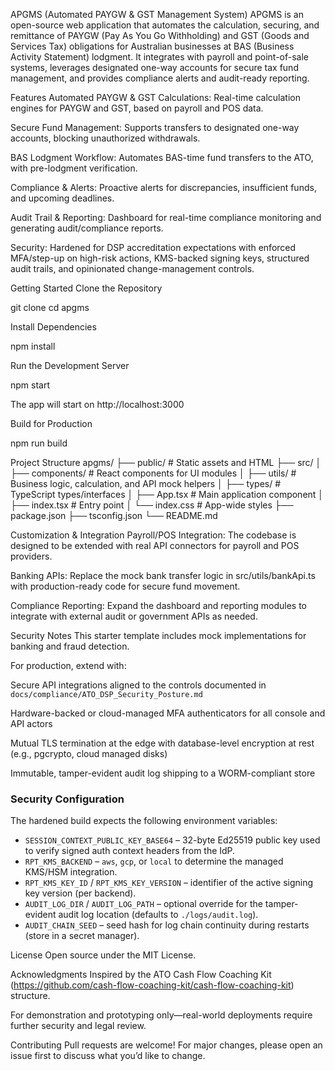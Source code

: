 APGMS (Automated PAYGW & GST Management System)
APGMS is an open-source web application that automates the calculation, securing, and remittance of PAYGW (Pay As You Go Withholding) and GST (Goods and Services Tax) obligations for Australian businesses at BAS (Business Activity Statement) lodgment.
It integrates with payroll and point-of-sale systems, leverages designated one-way accounts for secure tax fund management, and provides compliance alerts and audit-ready reporting.

Features
Automated PAYGW & GST Calculations:
Real-time calculation engines for PAYGW and GST, based on payroll and POS data.

Secure Fund Management:
Supports transfers to designated one-way accounts, blocking unauthorized withdrawals.

BAS Lodgment Workflow:
Automates BAS-time fund transfers to the ATO, with pre-lodgment verification.

Compliance & Alerts:
Proactive alerts for discrepancies, insufficient funds, and upcoming deadlines.

Audit Trail & Reporting:
Dashboard for real-time compliance monitoring and generating audit/compliance reports.

Security:
Hardened for DSP accreditation expectations with enforced MFA/step-up on high-risk actions, KMS-backed signing keys, structured audit trails, and opinionated change-management controls.

Getting Started
Clone the Repository

git clone <your-repo-url>
cd apgms

Install Dependencies

npm install

Run the Development Server

npm start

The app will start on http://localhost:3000

Build for Production

npm run build

Project Structure
apgms/
├── public/ # Static assets and HTML
├── src/
│ ├── components/ # React components for UI modules
│ ├── utils/ # Business logic, calculation, and API mock helpers
│ ├── types/ # TypeScript types/interfaces
│ ├── App.tsx # Main application component
│ ├── index.tsx # Entry point
│ └── index.css # App-wide styles
├── package.json
├── tsconfig.json
└── README.md

Customization & Integration
Payroll/POS Integration:
The codebase is designed to be extended with real API connectors for payroll and POS providers.

Banking APIs:
Replace the mock bank transfer logic in src/utils/bankApi.ts with production-ready code for secure fund movement.

Compliance Reporting:
Expand the dashboard and reporting modules to integrate with external audit or government APIs as needed.

Security Notes
This starter template includes mock implementations for banking and fraud detection.

For production, extend with:

Secure API integrations aligned to the controls documented in `docs/compliance/ATO_DSP_Security_Posture.md`

Hardware-backed or cloud-managed MFA authenticators for all console and API actors

Mutual TLS termination at the edge with database-level encryption at rest (e.g., pgcrypto, cloud managed disks)

Immutable, tamper-evident audit log shipping to a WORM-compliant store

### Security Configuration

The hardened build expects the following environment variables:

- `SESSION_CONTEXT_PUBLIC_KEY_BASE64` – 32-byte Ed25519 public key used to verify signed auth context headers from the IdP.
- `RPT_KMS_BACKEND` – `aws`, `gcp`, or `local` to determine the managed KMS/HSM integration.
- `RPT_KMS_KEY_ID` / `RPT_KMS_KEY_VERSION` – identifier of the active signing key version (per backend).
- `AUDIT_LOG_DIR` / `AUDIT_LOG_PATH` – optional override for the tamper-evident audit log location (defaults to `./logs/audit.log`).
- `AUDIT_CHAIN_SEED` – seed hash for log chain continuity during restarts (store in a secret manager).

License
Open source under the MIT License.

Acknowledgments
Inspired by the ATO Cash Flow Coaching Kit (https://github.com/cash-flow-coaching-kit/cash-flow-coaching-kit) structure.

For demonstration and prototyping only—real-world deployments require further security and legal review.

Contributing
Pull requests are welcome!
For major changes, please open an issue first to discuss what you’d like to change.